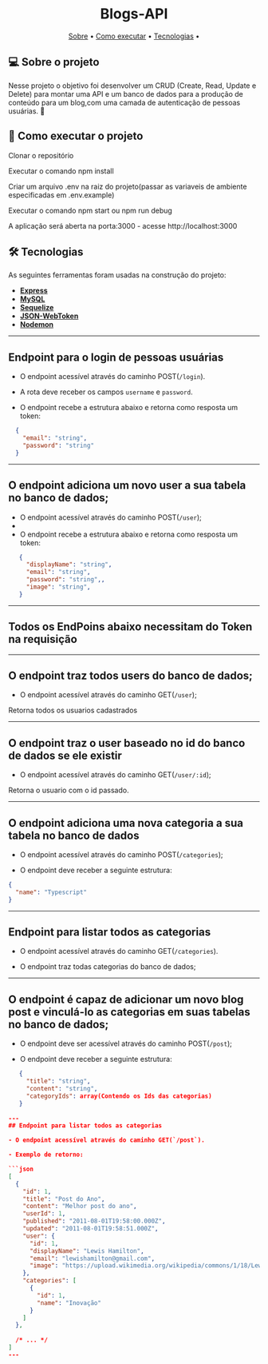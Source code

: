 <h1 align="center">
   Blogs-API
</h1>

<p align="center">
 <a href="#-sobre-o-projeto">Sobre</a> •
 <a href="#-como-executar-o-projeto">Como executar</a> • 
 <a href="#-tecnologias">Tecnologias</a> • 
</p>


## 💻 Sobre o projeto

Nesse projeto o objetivo foi desenvolver um CRUD (Create, Read, Update e Delete) para montar uma API e um banco de dados para a produção de conteúdo para um blog,com uma camada de autenticação de pessoas usuárias.
 🚀

## 🚀 Como executar o projeto

Clonar o repositório

Executar o comando npm install

Criar um arquivo .env na raiz do projeto(passar as variaveis de ambiente especificadas em .env.example)

Executar o comando npm start ou npm run debug

A aplicação será aberta na porta:3000 - acesse http://localhost:3000


## 🛠 Tecnologias

As seguintes ferramentas foram usadas na construção do projeto:

-   **[Express](https://github.com/expressjs/express)**
-   **[MySQL](https://github.com/mysql)**
-   **[Sequelize](https://github.com/sequelize/sequelize)**
-   **[JSON-WebToken](https://github.com/auth0/node-jsonwebtoken)**
-   **[Nodemon](https://github.com/remy/nodemon)**

---

## Endpoint para o login de pessoas usuárias

- O endpoint acessível através do caminho POST(`/login`).

- A rota deve receber os campos `username` e `password`.

- O endpoint recebe a estrutura abaixo e retorna como resposta um token:
```json
  {
    "email": "string",
    "password": "string"
  }
```

---

## O endpoint adiciona um novo user a sua tabela no banco de dados;

- O endpoint acessível através do caminho POST(`/user`);
- 
- O endpoint recebe a estrutura abaixo e retorna como resposta um token:
```json
   {
     "displayName": "string",
     "email": "string",
     "password": "string",,
     "image": "string",
   }
```

---

## Todos os EndPoins abaixo necessitam do Token na requisição

---

## O endpoint traz todos users do banco de dados;

- O endpoint acessível através do caminho GET(`/user`);

Retorna todos os usuarios cadastrados

---

## O endpoint traz o user baseado no id do banco de dados se ele existir

- O endpoint acessível através do caminho GET(`/user/:id`);

Retorna o usuario com o id passado.

---

## O endpoint adiciona uma nova categoria a sua tabela no banco de dados

- O endpoint acessível através do caminho POST(`/categories`);

- O endpoint deve receber a seguinte estrutura:
```json
{
  "name": "Typescript"
}
```
---
## Endpoint para listar todos as categorias

- O endpoint acessível através do caminho GET(`/categories`).

- O endpoint traz todas categorias do banco de dados;
---

## O endpoint é capaz de adicionar um novo blog post e vinculá-lo as categorias em suas tabelas no banco de dados;

- O endpoint deve ser acessível através do caminho POST(`/post`);

- O endpoint deve receber a seguinte estrutura:
```json
   {
     "title": "string",
     "content": "string",
     "categoryIds": array(Contendo os Ids das categorias)
   }
   
---
## Endpoint para listar todos as categorias

- O endpoint acessível através do caminho GET(`/post`).

- Exemplo de retorno:

```json
[
  {
    "id": 1,
    "title": "Post do Ano",
    "content": "Melhor post do ano",
    "userId": 1,
    "published": "2011-08-01T19:58:00.000Z",
    "updated": "2011-08-01T19:58:51.000Z",
    "user": {
      "id": 1,
      "displayName": "Lewis Hamilton",
      "email": "lewishamilton@gmail.com",
      "image": "https://upload.wikimedia.org/wikipedia/commons/1/18/Lewis_Hamilton_2016_Malaysia_2.jpg"
    },
    "categories": [
      {
        "id": 1,
        "name": "Inovação"
      }
    ]
  },
  
  /* ... */
]
---
